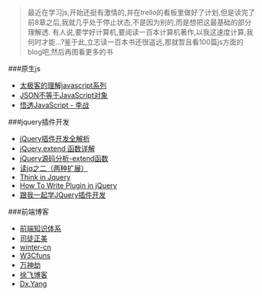 > 最近在学习js,开始还挺有激情的,并在trello的看板里做好了计划,但是读完了前8章之后,我就几乎处于停止状态,不是因为别的,而是想把这最基础的部分理解透.
有人说,要学好计算机,要阅读一百本计算机著作,以我这速度计算,我何时才能...?鉴于此,立志读一百本书还很遥远,那就暂且看100篇js方面的blog吧,然后再图看更多的书

###原生js
* [太极客的理解javascript系列](http://blog.segmentfault.com/nightire/1190000000347914)
* [JSON不等于JavaScript对象](http://segmentfault.com/a/1190000000440886)
* [悟透JavaScript - 李战](http://www.cnblogs.com/leadzen/archive/2008/02/25/1073404.html)

###jquery插件开发
* [jQuery插件开发全解析](http://www.iteye.com/topic/545971)
* [jQuery.extend 函数详解](http://www.cnblogs.com/RascallySnake/archive/2010/05/07/1729563.html)
* [jQuery源码分析-extend函数](http://www.iteye.com/topic/714705)
* [读jq之二（两种扩展）](http://www.iteye.com/topic/566490)
* [Think in Jquery](http://www.blogjava.net/OneEyeWolf/archive/2008/07/15/215042.html)
* [How To Write Plugin in jQuery](http://www.codeproject.com/Articles/291290/How-To-Write-Plugin-in-jQuery)
* [跟我一起学JQuery插件开发](http://www.cnblogs.com/xiaopohou/articles/2435581.html)

###前端博客
* [前端知识体系](http://ecomfe.duapp.com/)
* [司徒正美](http://www.cnblogs.com/rubylouvre/tag/javascript/)
* [winter-cn](http://www.cnblogs.com/winter-cn/)
* [W3Cfuns](http://www.w3cfuns.com/portal.php '面试题')
* [万神劫](http://chaoskeh.com/)
* [徐飞博客](https://github.com/xufei/blog/tree/master/posts)
* [Dx.Yang](http://xbingoz.com/)

